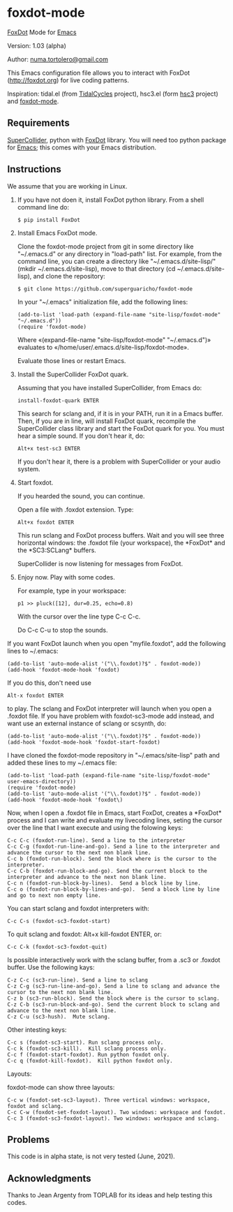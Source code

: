 # foxdot-mode
<a href="http://foxdot.org">FoxDot</a> Mode for <a href="https://www.gnu.org/software/emacs/">Emacs</a>

Version: 1.03 (alpha)

Author: numa.tortolero@gmail.com

This Emacs configuration file allows you to interact with FoxDot (http://foxdot.org) for live coding patterns.

Inspiration: tidal.el (from <a href="https://tidalcycles.org/index.php/Welcome">TidalCycles</a> project), hsc3.el (form <a href="https://github.com/rd--/hsc3/tree/master/emacs">hsc3</a> project) and <a href="https://gitlab.com/umejam/foxdot-mode">foxdot-mode</a>.

<h2>Requirements</h2>

<a href="https://supercollider.github.io/">SuperCollider</a>, python with <a href="http://foxdot.org">FoxDot</a> library. You will need too python package for <a href="https://www.gnu.org/software/emacs/">Emacs</a>; this comes with your Emacs distribution.

<h2>Instructions</h2>

We assume that you are working in Linux.

<ol>
<li> If you have not doen it, install FoxDot python library. From a shell command line do:

    $ pip install FoxDot

<li> Install Emacs FoxDot mode.

Clone the foxdot-mode project from git in some directory like "\~/.emacs.d" or any directory in "load-path" list. For example, from the command line, you can create a directory like "\~/.emacs.d/site-lisp/" (mkdir ~/.emacs.d/site-lisp), move to that directory (cd ~/.emacs.d/site-lisp), and clone the repository:

    $ git clone https://github.com/superguaricho/foxdot-mode

In your "\~/.emacs" initialization file, add the following lines:

    (add-to-list 'load-path (expand-file-name "site-lisp/foxdot-mode" "~/.emacs.d"))
    (require 'foxdot-mode)

Where «(expand-file-name "site-lisp/foxdot-mode" "~/.emacs.d")» evaluates to «/home/user/.emacs.d/site-lisp/foxdot-mode».

Evaluate those lines or restart Emacs.

<li> Install the SuperCollider FoxDot quark.

Assuming that you have installed SuperCollider, from Emacs do:

    install-foxdot-quark ENTER

This search for sclang and, if it is in your PATH, run it in a Emacs buffer. Then, if you are in line, will install FoxDot quark, recompile the SuperCollider class library and start the FoxDot quark for you. You must hear a simple sound. If you don't hear it, do:

    Alt+x test-sc3 ENTER
    
If you don't hear it, there is a problem with SuperCollider or your audio system.

<li> Start foxdot.

If you hearded the sound, you can continue.

Open a file with .foxdot extension. Type:

    Alt+x foxdot ENTER
    
This run sclang and FoxDot process buffers. Wait and you will see three horizontal windows: the .foxdot file (your workspace), the  \*FoxDot\* and the \*SC3:SCLang\* buffers.

SuperCollider is now listening for messages from FoxDot.

<li> Enjoy now. Play with some codes.

For example, type in your workspace:

    p1 >> pluck([12], dur=0.25, echo=0.8)

With the cursor over the line type C-c C-c.

Do C-c C-u to stop the sounds.

</ol>

If you want FoxDot launch when you open "myfile.foxdot", add the following lines to ~/.emacs:

    (add-to-list 'auto-mode-alist '("\\.foxdot)?$" . foxdot-mode))
    (add-hook 'foxdot-mode-hook 'foxdot)

If you do this, don't need use

    Alt-x foxdot ENTER
    
to play. The sclang and FoxDot interpreter will launch when you open a .foxdot file. If you have problem with foxdot-sc3-mode add instead, and want use an external instance of sclang or scsynth, do:

    (add-to-list 'auto-mode-alist '("\\.foxdot)?$" . foxdot-mode))
    (add-hook 'foxdot-mode-hook 'foxdot-start-foxdot)

I have cloned the foxdot-mode repository in "~/.emacs/site-lisp" path and added these lines to my ~/.emacs file:

    (add-to-list 'load-path (expand-file-name "site-lisp/foxdot-mode" user-emacs-directory))
    (require 'foxdot-mode)
    (add-to-list 'auto-mode-alist '("\\.foxdot)?$" . foxdot-mode))
    (add-hook 'foxdot-mode-hook 'foxdot\)

Now, when I open a .foxdot file in Emacs, start FoxDot, creates a \*FoxDot\* process and I can write and evaluate my livecoding lines, seting the cursor over the line that I want execute and using the folowing keys:

    C-c C-c (foxdot-run-line). Send a line to the interpreter
    C-c C-g (foxdot-run-line-and-go). Send a line to the interpreter and advance the cursor to the next non blank line.
    C-c b (foxdot-run-block). Send the block where is the cursor to the interpreter.
    C-c C-b (foxdot-run-block-and-go). Send the current block to the interpreter and advance to the next non blank line.
    C-c n (foxdot-run-block-by-lines).  Send a block line by line.
    C-c o (foxdot-run-block-by-lines-and-go).  Send a block line by line and go to next non empty line.

You can start sclang and foxdot interpreters with:

    C-c C-s (foxdot-sc3-foxdot-start)

To quit sclang and foxdot: Alt+x kill-foxdot ENTER, or:
 
    C-c C-k (foxdot-sc3-foxdot-quit)

Is possible interactively work with the sclang buffer, from a .sc3 or .foxdot buffer. Use the following kays:

    C-z C-c (sc3-run-line). Send a line to sclang
    C-z C-g (sc3-run-line-and-go). Send a line to sclang and advance the cursor to the next non blank line.
    C-z b (sc3-run-block). Send the block where is the cursor to sclang.
    C-z C-b (sc3-run-block-and-go). Send the current block to sclang and advance to the next non blank line.
    C-z C-u (sc3-hush).  Mute sclang.

Other intesting keys:

    C-c s (foxdot-sc3-start). Run sclang process only.
    C-c k (foxdot-sc3-kill).  Kill sclang process only.
    C-c f (foxdot-start-foxdot). Run python foxdot only.
    C-c q (foxdot-kill-foxdot).  Kill python foxdot only.

Layouts:

foxdot-mode can show three layouts:

    C-c w (foxdot-set-sc3-layout). Three vertical windows: workspace, foxdot and sclang. 
    C-c C-w (foxdot-set-foxdot-layout). Two windows: workspace and foxdot.
    C-c 3 (foxdot-sc3-foxdot-layout). Two windows: workspace and sclang.

<h2>Problems</h2>

This code is in alpha state, is not very tested (June, 2021).

<h2>Acknowledgments</h2>

Thanks to Jean Argenty from TOPLAB for its ideas and help testing this codes.
